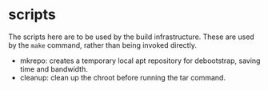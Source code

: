 # scripts

The scripts here are to be used by the build infrastructure. These are used
by the `make` command, rather than being invoked directly.

* mkrepo: creates a temporary local apt repository for debootstrap,
  saving time and bandwidth.
* cleanup: clean up the chroot before running the tar command.
